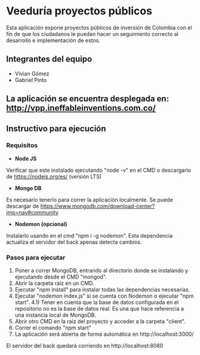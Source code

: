 # Veeduría proyectos públicos
Esta aplicación expone proyectos públicos de inversión de Colombia con el fin de que los ciudadanos le puedan hacer un seguimiento correcto al desarrollo e implementación de estos.

## Integrantes del equipo
- Vivian Gómez
- Gabriel Pinto

## La aplicación se encuentra desplegada en: http://vpp.ineffableinventions.com.co/

## Instructivo para ejecución

### Requisitos

- **Node JS** 

Verificar que este instalado ejecutando "node -v" en el CMD o descargarlo de https://nodejs.org/es/ (versión LTS)

- **Mongo DB**

Es necesario tenerlo para correr la aplicación localmente. Se puede descargar de https://www.mongodb.com/download-center?jmp=nav#community

- **Nodemon (opcional)**

Instalarlo usando en el cmd "npm i -g nodemon". Esta dependencia actualiza el servidor del back apenas detecta cambios.

### Pasos para ejecutar

1) Poner a correr MongoDB, entrando al directorio donde se instalando y ejecutando desde el CMD "mongod".
2) Abrir la carpeta raíz en un CMD.
3) Ejecutar "npm install" para instalar todas las dependencias necesarias.
4) Ejecutar "nodemon index.js" si se cuenta con Nodemon o ejecutar "npm start".
4.1) Tener en cuenta que la base de datos configurada en el repositorio no es la base de datos real. Es una que hace referencia a una instancia local de MongoDB.
5) Abrir otro CMD en la raíz del proyecto y acceder a la carpeta "client".
6) Correr el comando "npm start"
7) La aplicación será abierta de forma automática en http://localhost:3000/

El servidor del back quedará corriendo en http://localhost:8080
